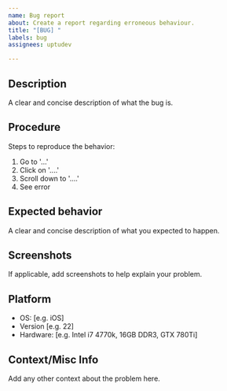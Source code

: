 ```yaml
---
name: Bug report
about: Create a report regarding erroneous behaviour.
title: "[BUG] "
labels: bug
assignees: uptudev

---
```


## Description

A clear and concise description of what the bug is.

## Procedure

Steps to reproduce the behavior:
1. Go to '...'
2. Click on '....'
3. Scroll down to '....'
4. See error

## Expected behavior

A clear and concise description of what you expected to happen.

## Screenshots

If applicable, add screenshots to help explain your problem.

## Platform

 - OS: [e.g. iOS]
 - Version [e.g. 22]
 - Hardware: [e.g. Intel i7 4770k, 16GB DDR3, GTX 780Ti]

## Context/Misc Info
Add any other context about the problem here.
